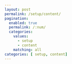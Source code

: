 ```yaml
---
layout: post
permalink: /setup/content/
pagination: 
  enabled: true
  permalink: /:num/
  categories:
    values:
      - setup
      - content
    matching: all
categories: [ setup, content]
---
```


